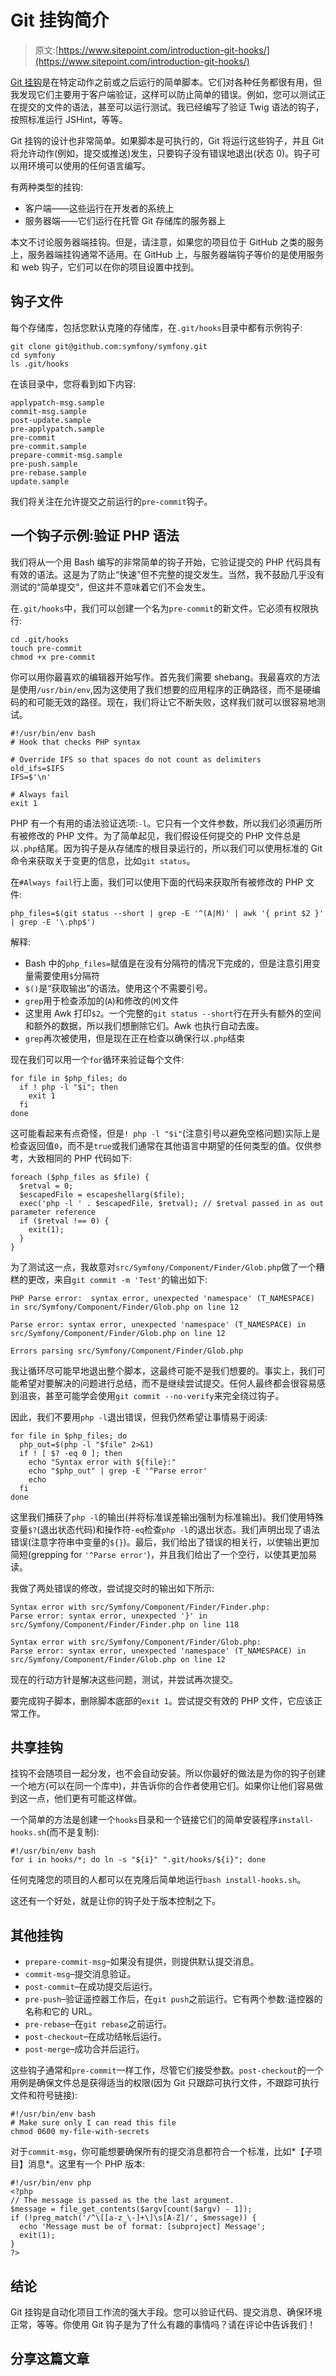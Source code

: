 # Git 挂钩简介

> 原文:[https://www.sitepoint.com/introduction-git-hooks/](https://www.sitepoint.com/introduction-git-hooks/)

[Git 挂钩](http://git-scm.com/docs/githooks.html)是在特定动作之前或之后运行的简单脚本。它们对各种任务都很有用，但我发现它们主要用于客户端验证，这样可以防止简单的错误。例如，您可以测试正在提交的文件的语法，甚至可以运行测试。我已经编写了验证 Twig 语法的钩子，按照标准运行 JSHint，等等。

Git 挂钩的设计也非常简单。如果脚本是可执行的，Git 将运行这些钩子，并且 Git 将允许动作(例如，提交或推送)发生，只要钩子没有错误地退出(状态 0)。钩子可以用环境可以使用的任何语言编写。

有两种类型的挂钩:

*   客户端——这些运行在开发者的系统上
*   服务器端——它们运行在托管 Git 存储库的服务器上

本文不讨论服务器端挂钩。但是，请注意，如果您的项目位于 GitHub 之类的服务上，服务器端挂钩通常不适用。在 GitHub 上，与服务器端钩子等价的是使用服务和 web 钩子，它们可以在你的项目设置中找到。

## 钩子文件

每个存储库，包括您默认克隆的存储库，在`.git/hooks`目录中都有示例钩子:

```
git clone git@github.com:symfony/symfony.git
cd symfony
ls .git/hooks
```

在该目录中，您将看到如下内容:

```
applypatch-msg.sample
commit-msg.sample
post-update.sample
pre-applypatch.sample
pre-commit
pre-commit.sample
prepare-commit-msg.sample
pre-push.sample
pre-rebase.sample
update.sample
```

我们将关注在允许提交之前运行的`pre-commit`钩子。

## 一个钩子示例:验证 PHP 语法

我们将从一个用 Bash 编写的非常简单的钩子开始，它验证提交的 PHP 代码具有有效的语法。这是为了防止“快速”但不完整的提交发生。当然，我不鼓励几乎没有测试的“简单提交”，但这并不意味着它们不会发生。

在`.git/hooks`中，我们可以创建一个名为`pre-commit`的新文件。它必须有权限执行:

```
cd .git/hooks
touch pre-commit
chmod +x pre-commit
```

你可以用你最喜欢的编辑器开始写作。首先我们需要 shebang。我最喜欢的方法是使用`/usr/bin/env`,因为这使用了我们想要的应用程序的正确路径，而不是硬编码的和可能无效的路径。现在，我们将让它不断失败，这样我们就可以很容易地测试。

```
#!/usr/bin/env bash
# Hook that checks PHP syntax

# Override IFS so that spaces do not count as delimiters
old_ifs=$IFS
IFS=$'\n'

# Always fail
exit 1
```

PHP 有一个有用的语法验证选项:`-l`。它只有一个文件参数，所以我们必须遍历所有被修改的 PHP 文件。为了简单起见，我们假设任何提交的 PHP 文件总是以`.php`结尾。因为钩子是从存储库的根目录运行的，所以我们可以使用标准的 Git 命令来获取关于变更的信息，比如`git status`。

在`#Always fail`行上面，我们可以使用下面的代码来获取所有被修改的 PHP 文件:

```
php_files=$(git status --short | grep -E '^(A|M)' | awk '{ print $2 }' | grep -E '\.php$')
```

解释:

*   Bash 中的`php_files=`赋值是在没有分隔符的情况下完成的，但是注意引用变量需要使用`$`分隔符
*   `$()`是“获取输出”的语法。使用这个不需要引号。
*   `grep`用于检查添加的(`A`)和修改的(`M`)文件
*   这里用 Awk 打印`$2`。一个完整的`git status --short`行在开头有额外的空间和额外的数据，所以我们想删除它们。Awk 也执行自动去废。
*   `grep`再次被使用，但是现在正在检查以确保行以`.php`结束

现在我们可以用一个`for`循环来验证每个文件:

```
for file in $php_files; do
  if ! php -l "$i"; then
    exit 1
  fi
done
```

这可能看起来有点奇怪，但是`! php -l "$i"`(注意引号以避免空格问题)实际上是检查返回值`0`，而不是`true`或我们通常在其他语言中期望的任何类型的值。仅供参考，大致相同的 PHP 代码如下:

```
foreach ($php_files as $file) {
  $retval = 0;
  $escapedFile = escapeshellarg($file);
  exec('php -l ' . $escapedFile, $retval); // $retval passed in as out parameter reference
  if ($retval !== 0) {
    exit(1);
  }
}
```

为了测试这一点，我故意对`src/Symfony/Component/Finder/Glob.php`做了一个糟糕的更改，来自`git commit -m 'Test'`的输出如下:

```
PHP Parse error:  syntax error, unexpected 'namespace' (T_NAMESPACE) in src/Symfony/Component/Finder/Glob.php on line 12

Parse error: syntax error, unexpected 'namespace' (T_NAMESPACE) in src/Symfony/Component/Finder/Glob.php on line 12

Errors parsing src/Symfony/Component/Finder/Glob.php
```

我让循环尽可能早地退出整个脚本，这最终可能不是我们想要的。事实上，我们可能希望对要解决的问题进行总结，而不是继续尝试提交。任何人最终都会很容易感到沮丧，甚至可能学会使用`git commit --no-verify`来完全绕过钩子。

因此，我们不要用`php -l`退出错误，但我仍然希望让事情易于阅读:

```
for file in $php_files; do
  php_out=$(php -l "$file" 2>&1)
  if ! [ $? -eq 0 ]; then
    echo "Syntax error with ${file}:"
    echo "$php_out" | grep -E '^Parse error'
    echo
  fi
done
```

这里我们捕获了`php -l`的输出(并将标准误差输出强制为标准输出)。我们使用特殊变量`$?`(退出状态代码)和操作符`-eq`检查`php -l`的退出状态。我们声明出现了语法错误(注意字符串中变量的`${}`)。最后，我们给出了错误的相关行，以使输出更加简短(grepping for `'^Parse error'`)，并且我们给出了一个空行，以使其更加易读。

我做了两处错误的修改，尝试提交时的输出如下所示:

```
Syntax error with src/Symfony/Component/Finder/Finder.php:
Parse error: syntax error, unexpected '}' in src/Symfony/Component/Finder/Finder.php on line 118

Syntax error with src/Symfony/Component/Finder/Glob.php:
Parse error: syntax error, unexpected 'namespace' (T_NAMESPACE) in src/Symfony/Component/Finder/Glob.php on line 12
```

现在的行动方针是解决这些问题，测试，并尝试再次提交。

要完成钩子脚本，删除脚本底部的`exit 1`。尝试提交有效的 PHP 文件，它应该正常工作。

## 共享挂钩

挂钩不会随项目一起分发，也不会自动安装。所以你最好的做法是为你的钩子创建一个地方(可以在同一个库中)，并告诉你的合作者使用它们。如果你让他们容易做到这一点，他们更有可能这样做。

一个简单的方法是创建一个`hooks`目录和一个链接它们的简单安装程序`install-hooks.sh`(而不是复制):

```
#!/usr/bin/env bash
for i in hooks/*; do ln -s "${i}" ".git/hooks/${i}"; done
```

任何克隆您的项目的人都可以在克隆后简单地运行`bash install-hooks.sh`。

这还有一个好处，就是让你的钩子处于版本控制之下。

## 其他挂钩

*   `prepare-commit-msg`–如果没有提供，则提供默认提交消息。
*   `commit-msg`–提交消息验证。
*   `post-commit`–在成功提交后运行。
*   `pre-push`–验证遥控器工作后，在`git push`之前运行。它有两个参数:遥控器的名称和它的 URL。
*   `pre-rebase`–在`git rebase`之前运行。
*   `post-checkout`–在成功结帐后运行。
*   `post-merge`–成功合并后运行。

这些钩子通常和`pre-commit`一样工作，尽管它们接受参数。`post-checkout`的一个用例是确保文件总是获得适当的权限(因为 Git 只跟踪可执行文件，不跟踪可执行文件和符号链接):

```
#!/usr/bin/env bash
# Make sure only I can read this file
chmod 0600 my-file-with-secrets
```

对于`commit-msg`，你可能想要确保所有的提交消息都符合一个标准，比如*【子项目】消息*。这里有一个 PHP 版本:

```
#!/usr/bin/env php
<?php
// The message is passed as the the last argument.
$message = file_get_contents($argv[count($argv) - 1]);
if (!preg_match('/^\[[a-z_\-]+\]\s[A-Z]/', $message)) {
  echo 'Message must be of format: [subproject] Message';
  exit(1);
}
?>
```

## 结论

Git 挂钩是自动化项目工作流的强大手段。您可以验证代码、提交消息、确保环境正常，等等。你使用 Git 钩子是为了什么有趣的事情吗？请在评论中告诉我们！

## 分享这篇文章